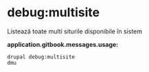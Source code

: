 # debug:multisite
Listează toate multi siturile disponibile în sistem

**application.gitbook.messages.usage:**
```
drupal debug:multisite
dmu
```
